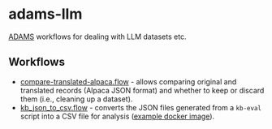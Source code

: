 # adams-llm
[ADAMS](https://adams.cms.waikato.ac.nz) workflows for dealing with LLM datasets etc.

## Workflows

* [compare-translated-alpaca.flow](compare-translated-alpaca.flow) - allows comparing
  original and translated records (Alpaca JSON format) and whether to keep or discard
  them (i.e., cleaning up a dataset).
* [kb_json_to_csv.flow](kb_json_to_csv.flow) - converts the JSON files generated from
  a `kb-eval` script into a CSV file for analysis ([example docker image](https://github.com/waikato-llm/huggingface_transformers/tree/main/4.43.1_cuda12.1_langchain)).


